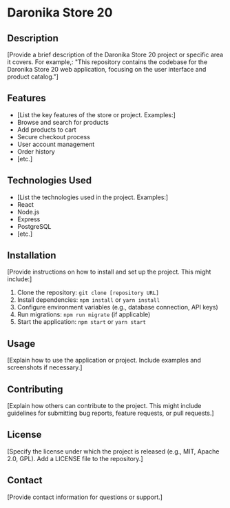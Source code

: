 # Daronika Store 20


## Description

[Provide a brief description of the Daronika Store 20 project or specific area it covers. For example,: "This repository contains the codebase for the Daronika Store 20 web application, focusing on the user interface and product catalog."]


## Features

* [List the key features of the store or project. Examples:]
 * Browse and search for products
 * Add products to cart
 * Secure checkout process
 * User account management
 * Order history
 * [etc.]

## Technologies Used

* [List the technologies used in the project. Examples:]
 * React
 * Node.js
 * Express
 * PostgreSQL
 * [etc.]

## Installation

[Provide instructions on how to install and set up the project. This might include:]


1. Clone the repository: `git clone [repository URL]`
2. Install dependencies: `npm install` or `yarn install`
3. Configure environment variables (e.g., database connection, API keys)
4. Run migrations: `npm run migrate` (if applicable)
5. Start the application: `npm start` or `yarn start`


## Usage

[Explain how to use the application or project. Include examples and screenshots if necessary.]


## Contributing

[Explain how others can contribute to the project. This might include guidelines for submitting bug reports, feature requests, or pull requests.]


## License

[Specify the license under which the project is released (e.g., MIT, Apache 2.0, GPL). Add a LICENSE file to the repository.]


## Contact

[Provide contact information for questions or support.]